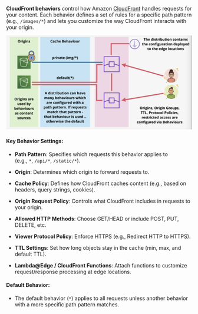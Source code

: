 **CloudFront behaviors** control how Amazon [CloudFront](CF.md) handles requests for your content. Each behavior defines a set of rules for a specific path pattern (e.g., `/images/*`) and lets you customize the way CloudFront interacts with your origin.

![Pasted image 20250513201233.png](_atts/Pasted%20image%2020250513201233.png)
#### **Key Behavior Settings:**

- **Path Pattern**: Specifies which requests this behavior applies to (e.g., `*`, `/api/*`, `/static/*`).
    
- **Origin**: Determines which origin to forward requests to.
    
- **Cache Policy**: Defines how CloudFront caches content (e.g., based on headers, query strings, cookies).
    
- **Origin Request Policy**: Controls what CloudFront includes in requests to your origin.
    
- **Allowed HTTP Methods**: Choose GET/HEAD or include POST, PUT, DELETE, etc.
    
- **Viewer Protocol Policy**: Enforce HTTPS (e.g., Redirect HTTP to HTTPS).
    
- **TTL Settings**: Set how long objects stay in the cache (min, max, and default TTL).
    
- **Lambda@Edge / CloudFront Functions**: Attach functions to customize request/response processing at edge locations.
    

#### **Default Behavior:**

- The default behavior (`*`) applies to all requests unless another behavior with a more specific path pattern matches.